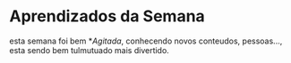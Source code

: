 # Aprendizados da Semana
esta semana foi bem **Agitada*, conhecendo novos conteudos, pessoas..., esta sendo bem tulmutuado mais divertido.